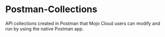 # Postman-Collections
API collections created in Postman that Mojo Cloud users can modify and run by using the native Postman app.
